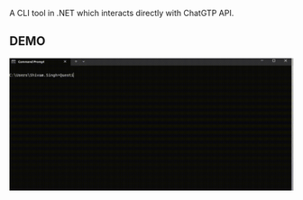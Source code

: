 A CLI tool in .NET which interacts directly with ChatGTP API.


## DEMO
![](https://github.com/shivam-ssingh/Question/blob/main/Question-Demo.gif)
